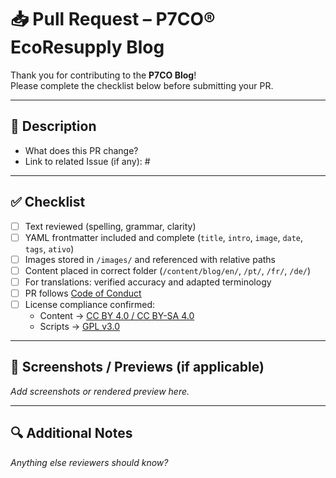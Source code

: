 # 📥 Pull Request – P7CO® EcoResupply Blog

Thank you for contributing to the **P7CO Blog**!  
Please complete the checklist below before submitting your PR.

---

## 📝 Description

- What does this PR change?  
- Link to related Issue (if any): #

---

## ✅ Checklist

- [ ] Text reviewed (spelling, grammar, clarity)  
- [ ] YAML frontmatter included and complete (`title`, `intro`, `image`, `date`, `tags`, `ativo`)  
- [ ] Images stored in `/images/` and referenced with relative paths  
- [ ] Content placed in correct folder (`/content/blog/en/`, `/pt/`, `/fr/`, `/de/`)  
- [ ] For translations: verified accuracy and adapted terminology  
- [ ] PR follows [Code of Conduct](../CODE_OF_CONDUCT.md)  
- [ ] License compliance confirmed:  
  - Content → [CC BY 4.0 / CC BY-SA 4.0](../LICENSE-content.md)  
  - Scripts → [GPL v3.0](../LICENSE)  

---

## 📸 Screenshots / Previews (if applicable)

_Add screenshots or rendered preview here._

---

## 🔍 Additional Notes

_Anything else reviewers should know?_
